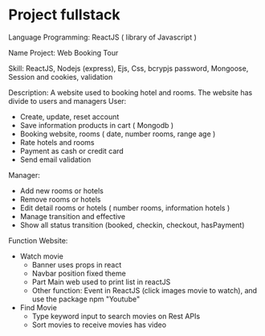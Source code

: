 # Project fullstack
Language Programming: ReactJS ( library of Javascript )

Name Project: Web Booking Tour

Skill: ReactJS, Nodejs (express), Ejs, Css, bcrypjs password, Mongoose, Session and cookies, validation

Description: A website used to booking hotel and rooms. The website has divide to users and managers 
User: 
- Create, update, reset account
- Save information products in cart ( Mongodb )
- Booking website, rooms ( date, number rooms, range age )
- Rate hotels and rooms
- Payment as cash or credit card
- Send email validation 

Manager:
- Add new rooms or hotels
- Remove rooms or hotels
- Edit detail rooms or hotels ( number rooms, information hotels )
- Manage transition and effective 
- Show all status transition (booked, checkin, checkout, hasPayment)

Function Website:
- Watch movie
  + Banner uses props in react
  + Navbar position fixed theme
  + Part Main web used to print list in reactJS
  + Other function: Event in ReactJS (click images movie to watch), and use the package npm "Youtube"
- Find Movie
  + Type keyword  input to search movies on Rest APIs
  + Sort movies to receive movies has video

